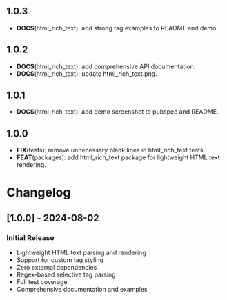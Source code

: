 ## 1.0.3

 - **DOCS**(html_rich_text): add strong tag examples to README and demo.

## 1.0.2

 - **DOCS**(html_rich_text): add comprehensive API documentation.
 - **DOCS**(html_rich_text): update html_rich_text.png.

## 1.0.1

 - **DOCS**(html_rich_text): add demo screenshot to pubspec and README.

## 1.0.0

 - **FIX**(tests): remove unnecessary blank lines in html_rich_text tests.
 - **FEAT**(packages): add html_rich_text package for lightweight HTML text rendering.

# Changelog

## [1.0.0] - 2024-08-02

### Initial Release
- Lightweight HTML text parsing and rendering
- Support for custom tag styling
- Zero external dependencies
- Regex-based selective tag parsing
- Full test coverage
- Comprehensive documentation and examples